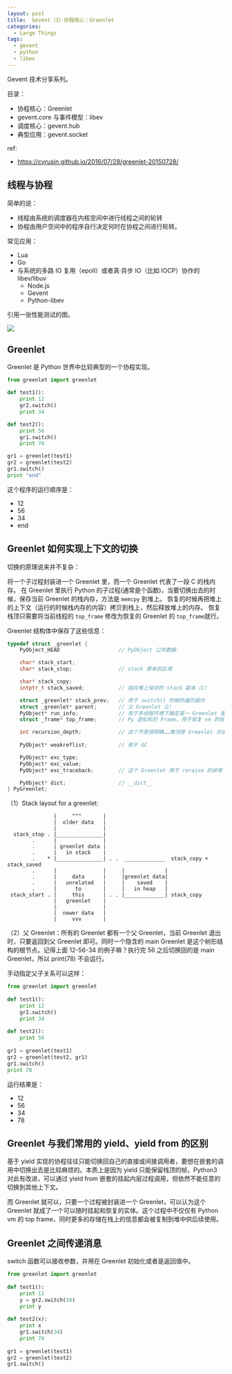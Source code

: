 ```yaml
---
layout: post
title:  Gevent（1）协程核心：Greenlet
categories:
  - Large Things
tags:
  - gevent
  - python
  - libev
---
```


Gevent 技术分享系列。

目录：

* 协程核心：Greenlet
* gevent.core 与事件模型：libev
* 调度核心：gevent.hub
* 典型应用：gevent.socket

ref:

* https://cyrusin.github.io/2016/07/28/greenlet-20150728/

## 线程与协程

简单的说：

* 线程由系统的调度器在内核空间中进行线程之间的轮转
* 协程由用户空间中的程序自行决定何时在协程之间进行轮转。

常见应用：

* Lua
* Go
* 与系统的多路 IO 复用（epoll）或者真·异步 IO（比如 IOCP）协作的 libev/libuv
	* Node.js
	* Gevent
	* Python-libev

引用一张性能测试的图。

![](http://images2015.cnblogs.com/blog/1089769/201702/1089769-20170206161920057-404494008.png)

## Greenlet

Greenlet 是 Python 世界中比较典型的一个协程实现。

```py
from greenlet import greenlet

def test1():
    print 12
    gr2.switch()
    print 34

def test2():
    print 56
    gr1.switch()
    print 78

gr1 = greenlet(test1)
gr2 = greenlet(test2)
gr1.switch()
print "end"
```

这个程序的运行顺序是：

* 12
* 56
* 34
* end

## Greenlet 如何实现上下文的切换

切换的原理说来并不复杂：

将一个子过程封装进一个 Greenlet 里，而一个 Greenlet 代表了一段 C 的栈内存。
在 Greenlet 里执行 Python 的子过程(通常是个函数)，当要切换出去的时候，保存当前 Greenlet 的栈内存，方法是 `memcpy` 到堆上。
恢复的时候再把堆上的上下文（运行的时候栈内存的内容）拷贝到栈上，然后释放堆上的内存。
恢复栈顶只需要将当前线程的 `top_frame` 修改为恢复的 Greenlet 的 `top_frame`就行。

Greenlet 结构体中保存了这些信息：

```c
typedef struct _greenlet {
	PyObject_HEAD 					// PyObject 公共数据

	char* stack_start;				
	char* stack_stop;				// stack 原本的区域

	char* stack_copy;				
	intptr_t stack_saved;			// 指向堆上保存的 stack 副本（1）

	struct _greenlet* stack_prev;   // 用于 switch() 时候的遍历操作
	struct _greenlet* parent;       // 父 Greenlet（2）
	PyObject* run_info;             // 用于多线程环境下确定某一 Greenlet 是属于哪一个线程
	struct _frame* top_frame;       // Py 虚拟机的 Frame，用于恢复 vm 的执行状态

	int recursion_depth;			// 这个不是很明确……推测是 Greenlet 对递归的支持十分有限，这个是用于判断是否无穷递归的
	
	PyObject* weakreflist;			// 用于 GC

	PyObject* exc_type;
	PyObject* exc_value;
	PyObject* exc_traceback;		// 这个 Greenlet 用于 reraise 的异常

	PyObject* dict;					// __dict__
} PyGreenlet;
```

（1）Stack layout for a greenlet:
```
               |     ^^^       |
               |  older data   |
               |               |
  stack_stop . |_______________|
        .      |               |
        .      | greenlet data |
        .      |   in stack    |
        .    * |_______________| . .  _____________  stack_copy + stack_saved
        .      |               |     |             |
        .      |     data      |     |greenlet data|
        .      |   unrelated   |     |    saved    |
        .      |      to       |     |   in heap   |
 stack_start . |     this      | . . |_____________| stack_copy
               |   greenlet    |
               |               |
               |  newer data   |
               |     vvv       |
```

（2）父 Greenlet：所有的 Greenlet 都有一个父 Greenlet，当前 Greenlet 退出时，只要返回到父 Greenlet 即可。同时一个隐含的 main Greenlet 是这个树形结构的根节点。记得上面 12-56-34 的例子嘛？执行完 56 之后切换回的是 main Greenlet，所以 print(78) 不会运行。

手动指定父子关系可以这样：

```py
from greenlet import greenlet
 
def test1():
    print 12
    gr2.switch()
    print 34
 
def test2():
    print 56
 
gr1 = greenlet(test1)
gr2 = greenlet(test2, gr1)
gr1.switch()
print 78
```

运行结果是：

* 12
* 56
* 34
* 78

## Greenlet 与我们常用的 yield、yield from 的区别

基于 yield 实现的协程往往只能切换回自己的直接或间接调用者，要想在嵌套的调用中切换出去是比较麻烦的。本质上是因为 yield 只能保留栈顶的帧，Python3 对此有改进，可以通过 yield from 嵌套的挂起内层过程调用，但依然不能任意的切换到其他上下文。

而 Greenlet 就可以，只要一个过程被封装进一个 Greenlet，可以认为这个 Greenlet 就成了一个可以随时挂起和恢复的实体。这个过程中不仅仅有 Python vm 的 top frame，同时更多的存储在栈上的信息都会被复制到堆中供后续使用。


## Greenlet 之间传递消息

switch 函数可以接收参数，并用在 Greenlet 初始化或者是返回值中。

```py
from greenlet import greenlet
 
def test1():
    print 12
    y = gr2.switch(56)
    print y
 
def test2(x):
    print x
    gr1.switch(34)
    print 78
 
gr1 = greenlet(test1)
gr2 = greenlet(test2)
gr1.switch()
```
